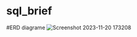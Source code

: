 # sql_brief
#ERD diagrame
![Screenshot 2023-11-20 173208](https://github.com/BilalChbanat/sql_brief/assets/117037147/e4978b32-502b-408c-80f0-774aa9204353)


